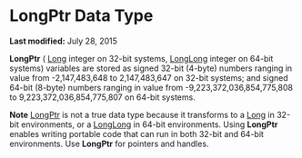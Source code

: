 
# LongPtr Data Type

 **Last modified:** July 28, 2015

 **LongPtr** ( [Long](41802b5f-1d45-f586-dddd-acb6cced581b.md) integer on 32-bit systems, [LongLong](731bd14c-4523-cb84-cc00-21730fa745a8.md) integer on 64-bit systems) variables are stored as signed 32-bit (4-byte) numbers ranging in value from -2,147,483,648 to 2,147,483,647 on 32-bit systems; and signed 64-bit (8-byte) numbers ranging in value from -9,223,372,036,854,775,808 to 9,223,372,036,854,775,807 on 64-bit systems.

 **Note**   [LongPtr](10ee4c07-b686-5b86-5cea-250a9218e7ba.md) is not a true data type because it transforms to a [Long](41802b5f-1d45-f586-dddd-acb6cced581b.md) in 32-bit environments, or a [LongLong](731bd14c-4523-cb84-cc00-21730fa745a8.md) in 64-bit environments. Using **LongPtr** enables writing portable code that can run in both 32-bit and 64-bit environments. Use **LongPtr** for pointers and handles.

